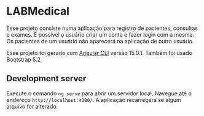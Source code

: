 # LABMedical

Esse projeto consiste numa aplicação para registro de pacientes, consultas e exames. 
É possível o usuário criar um conta e fazer login com a mesma. 
Os pacientes de um usuário não aparecerá na aplicação de outro usuário.

Esse projeto foi gerado com [Angular CLI](https://github.com/angular/angular-cli) versão 15.0.1.
Também foi usado Bootstrap 5.2

## Development server

Execute o comando `ng serve` para abrir um servidor local. Navegue até o endereço `http://localhost:4200/`. A aplicação recarregará se algum arquivo for alterado.